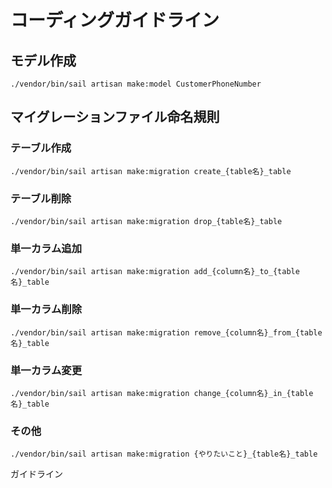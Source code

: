 # コーディングガイドライン

## モデル作成

```shell
./vendor/bin/sail artisan make:model CustomerPhoneNumber
```

## マイグレーションファイル命名規則

### テーブル作成

```shell
./vendor/bin/sail artisan make:migration create_{table名}_table
```

### テーブル削除

```shell
./vendor/bin/sail artisan make:migration drop_{table名}_table
```

### 単一カラム追加

```shell
./vendor/bin/sail artisan make:migration add_{column名}_to_{table名}_table
```

### 単一カラム削除


```shell
./vendor/bin/sail artisan make:migration remove_{column名}_from_{table名}_table
```

### 単一カラム変更


```shell
./vendor/bin/sail artisan make:migration change_{column名}_in_{table名}_table
```

### その他


```shell
./vendor/bin/sail artisan make:migration {やりたいこと}_{table名}_table
```

ガイドライン
